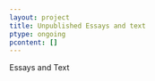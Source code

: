 ```yaml
---
layout: project
title: Unpublished Essays and text
ptype: ongoing
pcontent: []
---
```

Essays and Text
